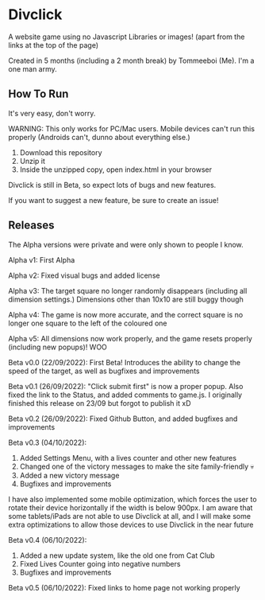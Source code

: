 # Divclick
A website game using no Javascript Libraries or images! (apart from the links at the top of the page)

Created in 5 months (including a 2 month break) by Tommeeboi (Me). I'm a one man army.

## How To Run
It's very easy, don't worry.

WARNING: This only works for PC/Mac users. Mobile devices can't run this properly (Androids can't, dunno about everything else.)

1. Download this repository
2. Unzip it
3. Inside the unzipped copy, open index.html in your browser

Divclick is still in Beta, so expect lots of bugs and new features.

If you want to suggest a new feature, be sure to create an issue!

## Releases
The Alpha versions were private and were only shown to people I know.

Alpha v1: First Alpha

Alpha v2: Fixed visual bugs and added license

Alpha v3: The target square no longer randomly disappears (including all dimension settings.) Dimensions other than 10x10 are still buggy though

Alpha v4: The game is now more accurate, and the correct square is no longer one square to the left of the coloured one

Alpha v5: All dimensions now work properly, and the game resets properly (including new popups)! WOO

Beta v0.0 (22/09/2022): First Beta! Introduces the ability to change the speed of the target, as well as bugfixes and improvements

Beta v0.1 (26/09/2022): "Click submit first" is now a proper popup. Also fixed the link to the Status, and added comments to game.js. I originally finished this release on 23/09 but forgot to publish it xD

Beta v0.2 (26/09/2022): Fixed Github Button, and added bugfixes and improvements

Beta v0.3 (04/10/2022):

1. Added Settings Menu, with a lives counter and other new features
2. Changed one of the victory messages to make the site family-friendly :skull:
3. Added a new victory message
4. Bugfixes and improvements

I have also implemented some mobile optimization, which forces the user to rotate their device horizontally if the width is below 900px. I am aware that some tablets/iPads are not able to use Divclick at all, and I will make some extra optimizations to allow those devices to use Divclick in the near future

Beta v0.4 (06/10/2022):
1. Added a new update system, like the old one from Cat Club
2. Fixed Lives Counter going into negative numbers
3. Bugfixes and improvements

Beta v0.5 (06/10/2022): Fixed links to home page not working properly